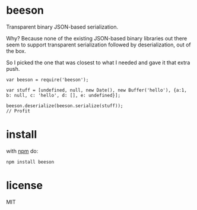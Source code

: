 # beeson

Transparent binary JSON-based serialization.

Why? Because none of the existing JSON-based binary libraries out there seem to support transparent serialization followed by deserialization, out of the box.

So I picked the one that was closest to what I needed and gave it that extra push.

```JS
var beeson = require('beeson');

var stuff = [undefined, null, new Date(), new Buffer('hello'), {a:1, b: null, c: 'hello', d: [], e: undefined}];

beeson.deserialize(beeson.serialize(stuff));
// Profit
```

# install
with [npm](https://npmjs.org) do:

```
npm install beeson
```

# license

MIT
